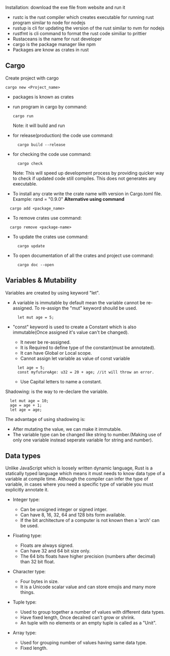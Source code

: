 Installation:
download the exe file from website and run it

- rustc is the rust compiler which creates executable for running rust program similar to node for  nodejs
- rustup is cli for updating the version of the rust similar to nvm for nodejs
- rustfmt is cli command to format the rust code similiar to prittier
- Rustaceans is the name for rust developer
- cargo is the package manager like npm
- Packages are know as crates in rust

## Cargo
Create project with cargo
```shell
cargo new <Project_name>
```

- packages is known as crates
- run program in cargo by command:
  ```shell
  cargo run
  ```
  Note: it will build and run

- for release(production) the code use command:
  ```shell
    cargo build --release
  ```

- for checking the code use command:
  ```shell
    cargo check
  ```
    Note: This will speed up development process by providing quicker way to check if updated code still compiles. This does not generates any executable.

- To install any crate write the crate name with version in Cargo.toml file.  <br>Example:
  rand = "0.9.0"
**Alternative using command**
```shell
  cargo add <package_name>
```

- To remove crates use command:
```shell
  cargo remove <package-name>
```

- To update the crates use command:
  ```shell
    cargo update
  ```

- To open documentation of all the crates and project use command:
  ```shell
    cargo doc --open
  ```

## Variables & Mutability
Variables are created by using keyword "let".
- A variable is immutable by default mean the variable cannot be re-assigned. To re-assign the "mut" keyword shouild be used.

  ```shell
    let mut age = 5;
  ```

- "const" keyword is used to create a Constant which is also immutable(Once assigned it's value can't be changed).
  - It never be re-assigned.
  - It is Required to define type of the constant(must be annotated).
  - It can have Global or Local scope. 
  - Cannot assign let variable as value of const variable
    
  ```shell
    let age = 5;
    const myfutureAge: u32 = 20 + age; //it will throw an error.
  ```
  - Use Capital letters to name a constant.  

Shadowing: is the way to re-declare the variable.<br>

  ```shell
    let mut age = 10;
    age = age + 1;
    let age = age;
  ```

The advantage of using shadowing is:
  - After mutating the value, we can make it immutable.
  - The variable type can be changed like string to number.(Making use of only one variable instead seperate variable for string and number).
    
## Data types
Unlike JavaScript which is loosely written dynamic language, Rust is a statically typed language which means it must needs to know data type of a variable at compile time. 
Although the compiler can infer the type of variable, in cases where you need a specific type of variable you must explicitly annotate it.

- Integer type:
  - Can be unsigned integer or signed intger. 
  - Can have 8, 16, 32, 64 and 128 bits form available.
  - If the bit architecture of a computer is not known then a 'arch' can be used.

- Floating type:
  - Floats are always signed.
  - Can have 32 and 64 bit size only.
  - The 64 bits floats have higher precision (numbers after decimal) than 32 bit float.

- Character type:
  - Four bytes in size.
  - It is a Unicode scalar value and can store emojis and many more things.

- Tuple type:
  - Used to group together a number of values with different data types.
  - Have fixed length, Once decalred can't grow or shrink.
  - An tuple with no elements or an empty tuple is called as a "Unit".

- Array type: 
  - Used for grouping number of values having same data type.
  - Fixed length.
